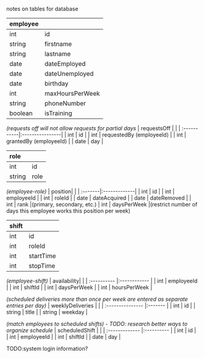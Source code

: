 notes on tables for database

| employee  |                 |
| :---------|:----------------|
| int       | id              |
| string    | firstname       |
| string    | lastname        |
| date      | dateEmployed    |
| date      | dateUnemployed  |
| date      | birthday        |
| int       | maxHoursPerWeek |
| string    | phoneNumber     |
| boolean   | isTraining      |

_(requests off will not allow requests for partial days_
| requestsOff |                 |
| :-----------|:----------------|
| int         | id              | 
| int         | requestedBy (employeeId) |
| int         | grantedBy (employeeId)   |
| date        | day              |

| role   |       |
| :------|:------|
| int    | id    |
| string | role  |

_(employee-role)_
| position|              |
| :-------|:-------------|
| int     | id           |
| int     | employeeId   |
| int     | roleId       |
| date    | dateAcquired |
| date    | dateRemoved  |
| int     | rank         |(primary, secondary, etc.)
| int     | daysPerWeek  |(restrict number of days this employee works this position per week)

| shift   |           |
| :------ |:--------- |
| int     | id        |
| int     | roleId    |
| int     | startTime |
| int     | stopTime  |

_(employee-shift)_
| availability|              |
| :---------- |:------------ |
| int         | employeeId   |
| int         | shiftId      |
| int         | daysPerWeek  |
| int         | hoursPerWeek |

_(scheduled deliveries more than once per week are entered as separate entries per day)_
| weeklyDeliveries |         |
| :--------------- |:------- |
| int              | id      |
| string           | title   |
| string           | weekday |

_(match employees to scheduled shifts) - TODO: research better ways to organize schedule_
| scheduledShift |            |
| :------------- |:---------- |
| int            | id         |
| int            | employeeId |
| int            | shiftId    |
| date           | day        |

TODO:system login information?

